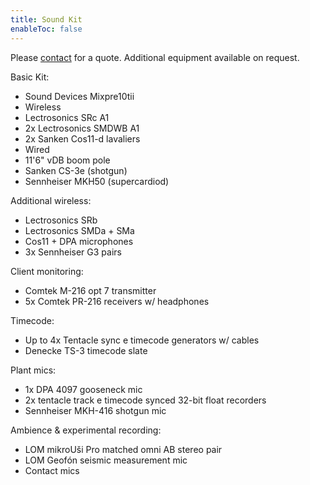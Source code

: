 ```yaml
---
title: Sound Kit
enableToc: false
---
```


Please [contact](mailto:contact@ianjb.com) for a quote. Additional equipment available on request.

Basic Kit:
- Sound Devices Mixpre10tii
- Wireless
- Lectrosonics SRc A1
- 2x Lectrosonics SMDWB A1
- 2x Sanken Cos11-d lavaliers
- Wired
- 11'6" vDB boom pole
- Sanken CS-3e (shotgun)
- Sennheiser MKH50 (supercardiod)

Additional wireless:
- Lectrosonics SRb
- Lectrosonics SMDa + SMa
- Cos11 + DPA microphones
- 3x Sennheiser G3 pairs

Client monitoring:
- Comtek M-216 opt 7 transmitter
- 5x Comtek PR-216 receivers w/ headphones

Timecode:
- Up to 4x Tentacle sync e timecode generators w/ cables
- Denecke TS-3 timecode slate

Plant mics:
- 1x DPA 4097 gooseneck mic
- 2x tentacle track e timecode synced 32-bit float recorders
- Sennheiser MKH-416 shotgun mic

Ambience & experimental recording:
- LOM mikroUši Pro matched omni AB stereo pair
- LOM Geofón seismic measurement mic
- Contact mics